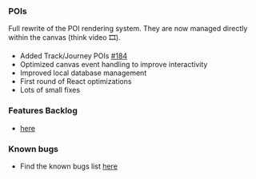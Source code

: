 ### POIs

Full rewrite of the POI rendering system.
They are now managed directly within the canvas (think video 🎞️).

- Added Track/Journey POIs [#184](https://github.com/lgs1920/studio/issues/184)
- Optimized canvas event handling to improve interactivity
- Improved local database management
- First round of React optimizations
- Lots of small fixes

### Features Backlog

- [here](https://github.com/lgs1920/studio/issues?q=is%3Aissue%20state%3Aopen%20type%3AFeature)

### Known bugs

- Find the known bugs list [here](https://github.com/lgs1920/studio/issues?q=is%3Aissue%20state%3Aopen%20type%3ABug)

